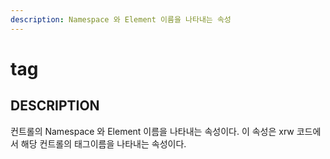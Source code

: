 ```yaml
---
description: Namespace 와 Element 이름을 나타내는 속성     
---
```


#   tag                       

## DESCRIPTION
컨트롤의 Namespace 와 Element 이름을 나타내는 속성이다.
이 속성은 xrw 코드에서 해당 컨트롤의 태그이름을 나타내는 속성이다.  




